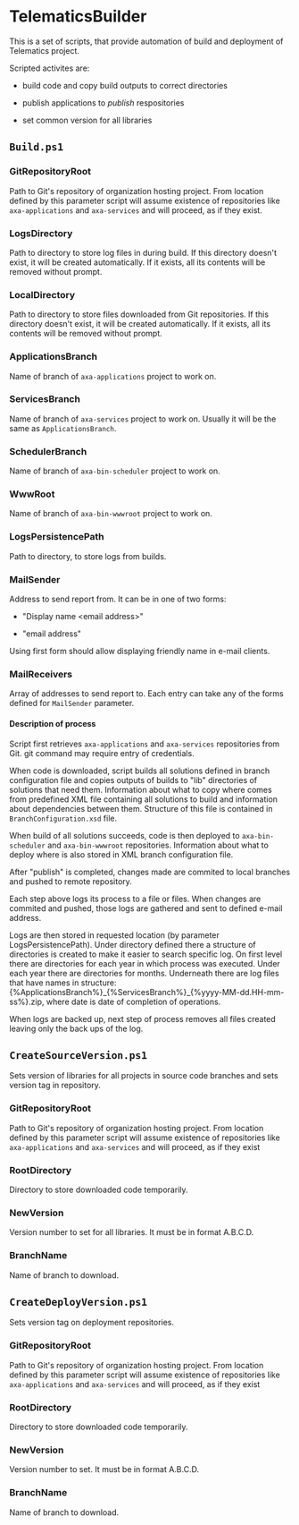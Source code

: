 # TelematicsBuilder
This is a set of scripts, that provide automation of build and deployment of Telematics project.

Scripted activites are:

* build code and copy build outputs to correct directories

* publish applications to _publish_ respositories

* set common version for all libraries

## `Build.ps1`

### GitRepositoryRoot
Path to Git's repository of organization hosting project. From location defined by this parameter
script will assume existence of repositories like `axa-applications` and `axa-services` and will
proceed, as if they exist.

### LogsDirectory
Path to directory to store log files in during build. If this directory doesn't exist, it will be
created automatically. If it exists, all its contents will be removed without prompt.

### LocalDirectory
Path to directory to store files downloaded from Git repositories. If this directory doesn't exist,
it will be created automatically. If it exists, all its contents will be removed without prompt.

### ApplicationsBranch
Name of branch of `axa-applications` project to work on.

### ServicesBranch
Name of branch of `axa-services` project to work on. Usually it will be the same as
`ApplicationsBranch`.

### SchedulerBranch
Name of branch of `axa-bin-scheduler` project to work on.

### WwwRoot
Name of branch of `axa-bin-wwwroot` project to work on.

### LogsPersistencePath
Path to directory, to store logs from builds.

### MailSender
Address to send report from. It can be in one of two forms:

* "Display name &lt;email address&gt;"

* "email address"

Using first form should allow displaying friendly name in e-mail clients.

### MailReceivers
Array of addresses to send report to. Each entry can take any of the forms defined for `MailSender`
parameter.

#### Description of process
Script first retrieves `axa-applications` and `axa-services` repositories from Git. git command may
require entry of credentials.

When code is downloaded, script builds all solutions defined in branch configuration file  and
copies outputs of builds to "lib" directories of solutions that need them. Information about what to
copy where comes from predefined XML file containing all solutions to build and information about
dependencies between them. Structure of this file is contained in `BranchConfiguration.xsd` file.

When build of all solutions succeeds, code is then deployed to `axa-bin-scheduler` and
`axa-bin-wwwroot` repositories. Information about what to deploy where is also stored in XML branch
configuration file.

After "publish" is completed, changes made are commited to local branches and pushed to remote
repository.

Each step above logs its process to a file or files. When changes are commited and pushed, those
logs are gathered and sent to defined e-mail address.

Logs are then stored in requested location (by parameter LogsPersistencePath). Under directory
defined there a structure of directories is created to make it easier to search specific log. On
first level there are directories for each year in which process was executed. Under each year there
are directories for months. Underneath there are log files that have names in structure:
{%ApplicationsBranch%}\_{%ServicesBranch%}\_{%yyyy-MM-dd.HH-mm-ss%}.zip, where date is date of
completion of operations.

When logs are backed up, next step of process removes all files created leaving only the back ups 
of the log.

## `CreateSourceVersion.ps1`
Sets version of libraries for all projects in source code branches and sets version tag in
repository.

### GitRepositoryRoot
Path to Git's repository of organization hosting project. From location defined by this parameter
script will assume existence of repositories like `axa-applications` and `axa-services` and will
proceed, as if they exist

### RootDirectory
Directory to store downloaded code temporarily.

### NewVersion
Version number to set for all libraries. It must be in format A.B.C.D.

### BranchName
Name of branch to download.

## `CreateDeployVersion.ps1`
Sets version tag on deployment repositories.

### GitRepositoryRoot
Path to Git's repository of organization hosting project. From location defined by this parameter
script will assume existence of repositories like `axa-applications` and `axa-services` and will
proceed, as if they exist

### RootDirectory
Directory to store downloaded code temporarily.

### NewVersion
Version number to set. It must be in format A.B.C.D.

### BranchName
Name of branch to download.